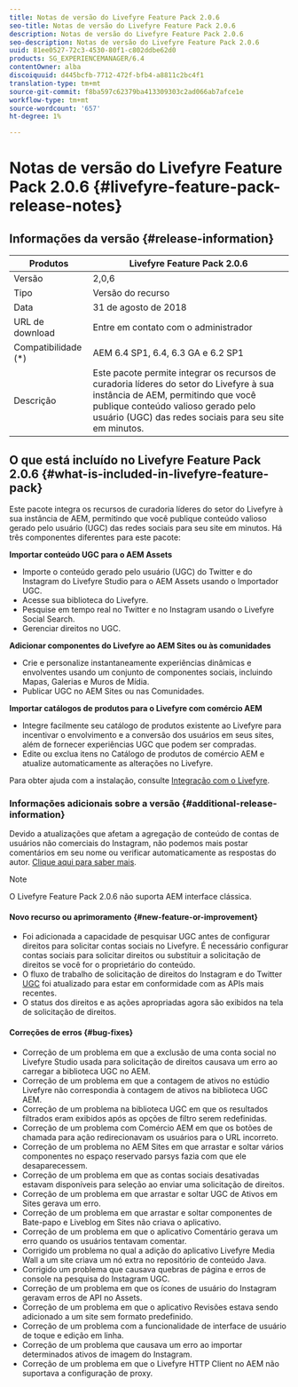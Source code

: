 ```yaml
---
title: Notas de versão do Livefyre Feature Pack 2.0.6
seo-title: Notas de versão do Livefyre Feature Pack 2.0.6
description: Notas de versão do Livefyre Feature Pack 2.0.6
seo-description: Notas de versão do Livefyre Feature Pack 2.0.6
uuid: 81ee0527-72c3-4530-80f1-c802ddbe62d0
products: SG_EXPERIENCEMANAGER/6.4
contentOwner: alba
discoiquuid: d445bcfb-7712-472f-bfb4-a8811c2bc4f1
translation-type: tm+mt
source-git-commit: f8ba597c62379ba413309303c2ad066ab7afce1e
workflow-type: tm+mt
source-wordcount: '657'
ht-degree: 1%

---
```



# Notas de versão do Livefyre Feature Pack 2.0.6 {#livefyre-feature-pack-release-notes}

## Informações da versão {#release-information}

| Produtos | Livefyre Feature Pack 2.0.6 |
|--- |--- |
| Versão | 2,0,6 |
| Tipo | Versão do recurso |
| Data | 31 de agosto de 2018 |
| URL de download | Entre em contato com o administrador |
| Compatibilidade (*) | AEM 6.4 SP1, 6.4, 6.3 GA e 6.2 SP1 |
| Descrição | Este pacote permite integrar os recursos de curadoria líderes do setor do Livefyre à sua instância de AEM, permitindo que você publique conteúdo valioso gerado pelo usuário (UGC) das redes sociais para seu site em minutos. |

## O que está incluído no Livefyre Feature Pack 2.0.6 {#what-is-included-in-livefyre-feature-pack}

Este pacote integra os recursos de curadoria líderes do setor do Livefyre à sua instância de AEM, permitindo que você publique conteúdo valioso gerado pelo usuário (UGC) das redes sociais para seu site em minutos. Há três componentes diferentes para este pacote:

**Importar conteúdo UGC para o AEM Assets**

* Importe o conteúdo gerado pelo usuário (UGC) do Twitter e do Instagram do Livefyre Studio para o AEM Assets usando o Importador UGC.
* Acesse sua biblioteca do Livefyre.
* Pesquise em tempo real no Twitter e no Instagram usando o Livefyre Social Search.
* Gerenciar direitos no UGC.

**Adicionar componentes do Livefyre ao AEM Sites ou às comunidades**

* Crie e personalize instantaneamente experiências dinâmicas e envolventes usando um conjunto de componentes sociais, incluindo Mapas, Galerias e Muros de Mídia.
* Publicar UGC no AEM Sites ou nas Comunidades.

**Importar catálogos de produtos para o Livefyre com comércio AEM**

* Integre facilmente seu catálogo de produtos existente ao Livefyre para incentivar o envolvimento e a conversão dos usuários em seus sites, além de fornecer experiências UGC que podem ser compradas.
* Edite ou exclua itens no Catálogo de produtos de comércio AEM e atualize automaticamente as alterações no Livefyre.

Para obter ajuda com a instalação, consulte [Integração com o Livefyre](https://docs.adobe.com/content/help/en/experience-manager-64/administering/integration/livefyre.html).

### Informações adicionais sobre a versão {#additional-release-information}

Devido a atualizações que afetam a agregação de conteúdo de contas de usuários não comerciais do Instagram, não podemos mais postar comentários em seu nome ou verificar automaticamente as respostas do autor. [Clique aqui para saber mais](https://developers.facebook.com/blog/post/2018/04/04/facebook-api-platform-product-changes/).

>[!NOTE]
>
>O Livefyre Feature Pack 2.0.6 não suporta AEM interface clássica.

#### Novo recurso ou aprimoramento {#new-feature-or-improvement}

* Foi adicionada a capacidade de pesquisar UGC antes de configurar direitos para solicitar contas sociais no Livefyre. É necessário configurar contas sociais para solicitar direitos ou substituir a solicitação de direitos se você for o proprietário do conteúdo.
* O fluxo de trabalho de solicitação de direitos do Instagram e do Twitter [UGC](https://docs.adobe.com/content/help/en/experience-manager-64/administering/integration/livefyre.html) foi atualizado para estar em conformidade com as APIs mais recentes.
* O status dos direitos e as ações apropriadas agora são exibidos na tela de solicitação de direitos.

#### Correções de erros {#bug-fixes}

* Correção de um problema em que a exclusão de uma conta social no Livefyre Studio usada para solicitação de direitos causava um erro ao carregar a biblioteca UGC no AEM.
* Correção de um problema em que a contagem de ativos no estúdio Livefyre não correspondia à contagem de ativos na biblioteca UGC AEM.
* Correção de um problema na biblioteca UGC em que os resultados filtrados eram exibidos após as opções de filtro serem redefinidas.
* Correção de um problema com Comércio AEM em que os botões de chamada para ação redirecionavam os usuários para o URL incorreto.
* Correção de um problema no AEM Sites em que arrastar e soltar vários componentes no espaço reservado parsys fazia com que ele desaparecessem.
* Correção de um problema em que as contas sociais desativadas estavam disponíveis para seleção ao enviar uma solicitação de direitos.
* Correção de um problema em que arrastar e soltar UGC de Ativos em Sites gerava um erro.
* Correção de um problema em que arrastar e soltar componentes de Bate-papo e Liveblog em Sites não criava o aplicativo.
* Correção de um problema em que o aplicativo Comentário gerava um erro quando os usuários tentavam comentar.
* Corrigido um problema no qual a adição do aplicativo Livefyre Media Wall a um site criava um nó extra no repositório de conteúdo Java.
* Corrigido um problema que causava quebras de página e erros de console na pesquisa do Instagram UGC.
* Correção de um problema em que os ícones de usuário do Instagram geravam erros de API no Assets.
* Correção de um problema em que o aplicativo Revisões estava sendo adicionado a um site sem formato predefinido.
* Correção de um problema com a funcionalidade de interface de usuário de toque e edição em linha.
* Correção de um problema que causava um erro ao importar determinados ativos de imagem do Instagram.
* Correção de um problema em que o Livefyre HTTP Client no AEM não suportava a configuração de proxy.
